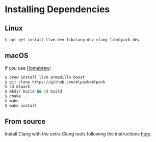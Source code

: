 # Installing Dependencies
## Linux
```sh
$ apt-get install llvm-dev libclang-dev clang libmlpack-dev
```
## macOS
If you use [Homebrew](https://brew.sh):
```sh
$ brew install llvm armadillo boost
$ git clone https://github.com/mlpack/mlpack
$ cd mlpack
$ mkdir build && cd build
$ cmake ..
$ make
$ make install
```

## From source
Install Clang with the extra Clang tools following the instructions [here](https://clang.llvm.org/get_started.html).
